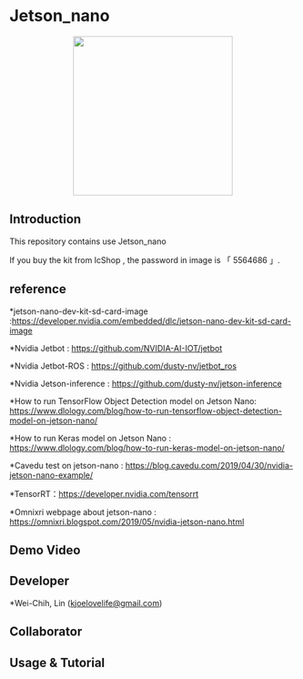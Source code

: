 # Jetson_nano

<p align="center">
  <img src="https://github.com/kjoelovelife/Jetson_nano/blob/master/icshop_jetson_nano.jpg" width="280">
</p>

## Introduction

This repository contains use Jetson_nano

If you buy the kit from IcShop , the password in image is 「 5564686 」.

## reference

*jetson-nano-dev-kit-sd-card-image :https://developer.nvidia.com/embedded/dlc/jetson-nano-dev-kit-sd-card-image

*Nvidia Jetbot : https://github.com/NVIDIA-AI-IOT/jetbot

*Nvidia Jetbot-ROS : https://github.com/dusty-nv/jetbot_ros

*Nvidia Jetson-inference : https://github.com/dusty-nv/jetson-inference

*How to run TensorFlow Object Detection model on Jetson Nano: https://www.dlology.com/blog/how-to-run-tensorflow-object-detection-model-on-jetson-nano/

*How to run Keras model on Jetson Nano : https://www.dlology.com/blog/how-to-run-keras-model-on-jetson-nano/

*Cavedu test on jetson-nano : https://blog.cavedu.com/2019/04/30/nvidia-jetson-nano-example/

*TensorRT：https://developer.nvidia.com/tensorrt

*Omnixri webpage about jetson-nano : https://omnixri.blogspot.com/2019/05/nvidia-jetson-nano.html

## Demo Video



## Developer

*Wei-Chih, Lin (kjoelovelife@gmail.com)

## Collaborator



## Usage & Tutorial

